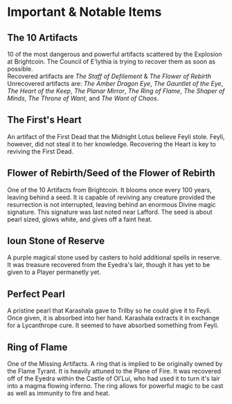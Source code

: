 # Important & Notable Items

## The 10 Artifacts 

10 of the most dangerous and powerful artifacts scattered by the Explosion at Brightcoin. The Council of E'lythia is trying to recover them as soon as possible. <br>
Recovered artifacts are *The Staff of Defilement* & *The Flower of Rebirth*<br>
Unrecovered artifacts are: *The Amber Dragon Eye*, *The Gauntlet of the Eye*, *The Heart of the Keep*, *The Planar Mirror*, *The Ring of Flame*, *The Shaper of Minds*, *The Throne of Want*, and *The Want of Chaos*. 

## The First's Heart 

An artifact of the First Dead that the Midnight Lotus believe Feyli stole. Feyli, however, did not steal it to her knowledge. Recovering the Heart is key to reviving the First Dead.

## Flower of Rebirth/Seed of the Flower of Rebirth 

One of the 10 Artifacts from Brightcoin. It blooms once every 100 years, leaving behind a seed. It is capable of reviving any creature provided the resurrection is not interrupted, leaving behind an enormous Divine magic signature. This signature was last noted near Lafford. The seed is about pearl sized, glows white, and gives off a faint heat.

## Ioun Stone of Reserve

A purple magical stone used by casters to hold additional spells in reserve. It was treasure recovered from the Eyedra's lair, though it has yet to be given to a Player permanetly yet.

## Perfect Pearl 

A pristine pearl that Karashala gave to Trilby so he could give it to Feyli. Once given, it is absorbed into her hand. Karashala extracts it in exchange for a Lycanthrope cure. It seemed to have absorbed something from Feyli.

## Ring of Flame

One of the Missing Artifacts. A ring that is implied to be originally owned by the Flame Tyrant. It is heavily attuned to the Plane of Fire. It was recovered off of the Eyedra within the Castle of Ol'Lui, who had used it to turn it's lair into a magma flowing inferno. The ring allows for powerful magic to be cast as well as immunity to fire and heat.